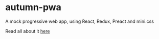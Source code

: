 # autumn-pwa

A mock progressive web app, using React, Redux, Preact and mini.css

Read all about it [here](https://medium.com/@chalarangelo/in-a-previous-article-i-tried-to-write-an-in-depth-guide-to-getting-started-with-progressive-web-2f6bc0775951)
